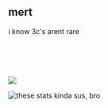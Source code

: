 ## mert
i know 3c's arent rare <br /><br /><br /><br /><br />

![](https://komarev.com/ghpvc/?username=your-github-username)

![these stats kinda sus, bro](https://github-readme-stats.vercel.app/api?username=9yf&show_icons=true&theme=radical)

